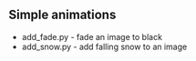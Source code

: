 
## Simple animations

* add_fade.py - fade an image to black
* add_snow.py - add falling snow to an image
